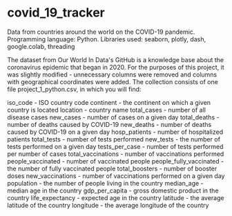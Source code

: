 # covid_19_tracker
 Data from countries around the world on the COVID-19 pandemic.  Programming language: Python. Libraries used: seaborn, plotly, dash, google.colab, threading

The dataset from Our World In Data's GitHub is a knowledge base about the coronavirus epidemic that began in 2020. For the purposes of this project, it was slightly modified - unnecessary columns were removed and columns with geographical coordinates were added. The collection consists of one file project_1_python.csv, in which you will find:

iso_code - ISO country code
continent - the continent on which a given country is located
location - country name
total_cases - number of all disease cases
new_cases - number of cases on a given day
total_deaths - number of deaths caused by COVID-19
new_deaths - number of deaths caused by COVID-19 on a given day
hosp_patients - number of hospitalized patients
total_tests - number of tests performed
new_tests - the number of tests performed on a given day
tests_per_case - number of tests performed per number of cases
total_vaccinations - number of vaccinations performed
people_vaccinated - number of vaccinated people
people_fully_vaccinated - the number of fully vaccinated people
total_boosters - number of booster doses
new_vaccinations - number of vaccinations performed on a given day
population - the number of people living in the country
median_age - median age in the country
gdp_per_capita - gross domestic product in the country
life_expectancy - expected age in the country
latitude - the average latitude of the country
longitude - the average longitude of the country
